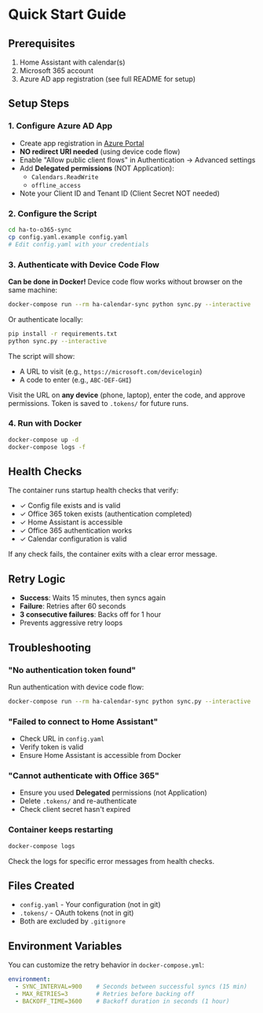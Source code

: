 # Quick Start Guide

## Prerequisites

1. Home Assistant with calendar(s)
2. Microsoft 365 account
3. Azure AD app registration (see full README for setup)

## Setup Steps

### 1. Configure Azure AD App

- Create app registration in [Azure Portal](https://portal.azure.com)
- **NO redirect URI needed** (using device code flow)
- Enable "Allow public client flows" in Authentication → Advanced settings
- Add **Delegated permissions** (NOT Application):
  - `Calendars.ReadWrite`
  - `offline_access`
- Note your Client ID and Tenant ID (Client Secret NOT needed)

### 2. Configure the Script

```bash
cd ha-to-o365-sync
cp config.yaml.example config.yaml
# Edit config.yaml with your credentials
```

### 3. Authenticate with Device Code Flow

**Can be done in Docker!** Device code flow works without browser on the same machine:

```bash
docker-compose run --rm ha-calendar-sync python sync.py --interactive
```

Or authenticate locally:
```bash
pip install -r requirements.txt
python sync.py --interactive
```

The script will show:
- A URL to visit (e.g., `https://microsoft.com/devicelogin`)
- A code to enter (e.g., `ABC-DEF-GHI`)

Visit the URL on **any device** (phone, laptop), enter the code, and approve permissions.
Token is saved to `.tokens/` for future runs.

### 4. Run with Docker

```bash
docker-compose up -d
docker-compose logs -f
```

## Health Checks

The container runs startup health checks that verify:
- ✓ Config file exists and is valid
- ✓ Office 365 token exists (authentication completed)
- ✓ Home Assistant is accessible
- ✓ Office 365 authentication works
- ✓ Calendar configuration is valid

If any check fails, the container exits with a clear error message.

## Retry Logic

- **Success**: Waits 15 minutes, then syncs again
- **Failure**: Retries after 60 seconds
- **3 consecutive failures**: Backs off for 1 hour
- Prevents aggressive retry loops

## Troubleshooting

### "No authentication token found"
Run authentication with device code flow:
```bash
docker-compose run --rm ha-calendar-sync python sync.py --interactive
```

### "Failed to connect to Home Assistant"
- Check URL in `config.yaml`
- Verify token is valid
- Ensure Home Assistant is accessible from Docker

### "Cannot authenticate with Office 365"
- Ensure you used **Delegated** permissions (not Application)
- Delete `.tokens/` and re-authenticate
- Check client secret hasn't expired

### Container keeps restarting
```bash
docker-compose logs
```
Check the logs for specific error messages from health checks.

## Files Created

- `config.yaml` - Your configuration (not in git)
- `.tokens/` - OAuth tokens (not in git)
- Both are excluded by `.gitignore`

## Environment Variables

You can customize the retry behavior in `docker-compose.yml`:

```yaml
environment:
  - SYNC_INTERVAL=900    # Seconds between successful syncs (15 min)
  - MAX_RETRIES=3        # Retries before backing off
  - BACKOFF_TIME=3600    # Backoff duration in seconds (1 hour)
```
